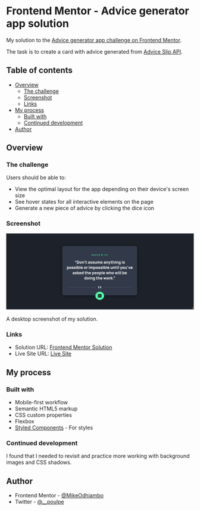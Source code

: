# Frontend Mentor - Advice generator app solution

My solution to the [Advice generator app challenge on Frontend Mentor](https://www.frontendmentor.io/challenges/advice-generator-app-QdUG-13db).

The task is to create a card with advice generated from [Advice Slip API](https://api.adviceslip.com).

## Table of contents

- [Overview](#overview)
  - [The challenge](#the-challenge)
  - [Screenshot](#screenshot)
  - [Links](#links)
- [My process](#my-process)
  - [Built with](#built-with)
  - [Continued development](#continued-development)
- [Author](#author)


## Overview

### The challenge

Users should be able to:

- View the optimal layout for the app depending on their device's screen size
- See hover states for all interactive elements on the page
- Generate a new piece of advice by clicking the dice icon

### Screenshot

![](./images/Screenshot.png)

A desktop screenshot of my solution.

### Links

- Solution URL: [Frontend Mentor Solution](https://www.frontendmentor.io/solutions/advice-generator-app-vWII-3BMV8)
- Live Site URL: [Live Site](https://poulpe-advgen.netlify.app/)

## My process

### Built with

- Mobile-first workflow
- Semantic HTML5 markup
- CSS custom properties
- Flexbox
- [Styled Components](https://styled-components.com/) - For styles


### Continued development

I found that I needed to revisit and practice more working with background images and CSS shadows.


## Author

- Frontend Mentor - [@MikeOdhiambo](https://www.frontendmentor.io/profile/MikeOdhiambo)
- Twitter - [@__poulpe](https://twitter.com/__poulpe)
